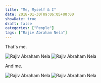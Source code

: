 ```yaml
---
title: "Me, Myself & I"
date: 2018-01-30T09:06:05+00:00
showDate: true
draft: false
categories: ["People"]
tags: ["Rajiv Abraham Nela"]
---
```


That's me.

![Rajiv Abraham Nela](https://res.cloudinary.com/abraham/image/upload/v1526951769/Abraham.jpg)
![Rajiv Abraham Nela](/images/Abraham.jpg)

And me.

![Rajiv Abraham Nela](https://res.cloudinary.com/abraham/image/upload/v1528459912/IMG_0583.jpg)
![Rajiv Abraham Nela](/images/IMG_0583.JPG)